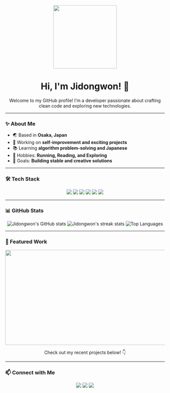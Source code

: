 <div align="center">
  <img src="https://media.giphy.com/media/QpVUMRUJGokfqXyfa1/giphy.gif" width="200">
  <h1>Hi, I'm Jidongwon! 🚀</h1>
  <p>Welcome to my GitHub profile! I’m a developer passionate about crafting clean code and exploring new technologies.</p>
</div>

---

### ✨ About Me
- 🌏 Based in **Osaka, Japan**
- 🔭 Working on **self-improvement and exciting projects**
- 📚 Learning **algorithm problem-solving and Japanese**
- 🏃 Hobbies: **Running, Reading, and Exploring**
- 🎯 Goals: **Building stable and creative solutions**

---

### 🛠️ Tech Stack
<div align="center">
  <img src="https://img.shields.io/badge/HTML5-E34F26?style=for-the-badge&logo=html5&logoColor=white">
  <img src="https://img.shields.io/badge/CSS3-1572B6?style=for-the-badge&logo=css3&logoColor=white">
  <img src="https://img.shields.io/badge/JavaScript-F7DF1E?style=for-the-badge&logo=javascript&logoColor=black">
  <img src="https://img.shields.io/badge/Vue.js-4FC08D?style=for-the-badge&logo=vue.js&logoColor=white">
  <img src="https://img.shields.io/badge/PHP-777BB4?style=for-the-badge&logo=php&logoColor=white">
  <img src="https://img.shields.io/badge/Laravel-FF2D20?style=for-the-badge&logo=laravel&logoColor=white">
</div>

---

### 📊 GitHub Stats
<div align="center">
  <img src="https://github-readme-stats.vercel.app/api?username=Jidongwon&show_icons=true&theme=radical" alt="Jidongwon's GitHub stats" />
  <img src="https://github-readme-streak-stats.herokuapp.com/?user=Jidongwon&theme=radical" alt="Jidongwon's streak stats" />
  <img src="https://github-readme-stats.vercel.app/api/top-langs/?username=Jidongwon&layout=compact&theme=radical" alt="Top Languages" />
</div>

---

### 🌟 Featured Work
<div align="center">
  <img src="https://media.giphy.com/media/l1J9EdzfOSgfyueLm/giphy.gif" width="600" height="300">
  <p>Check out my recent projects below! 👇</p>
</div>

---

### 📫 Connect with Me
<div align="center">
  <a href="https://linkedin.com/in/your_link"><img src="https://img.shields.io/badge/-LinkedIn-0077B5?style=for-the-badge&logo=linkedin&logoColor=white"></a>
  <a href="mailto:your_email@example.com"><img src="https://img.shields.io/badge/-Email-D14836?style=for-the-badge&logo=gmail&logoColor=white"></a>
  <a href="https://your_portfolio_link"><img src="https://img.shields.io/badge/Portfolio-000000?style=for-the-badge&logo=About.me&logoColor=white"></a>
</div>
